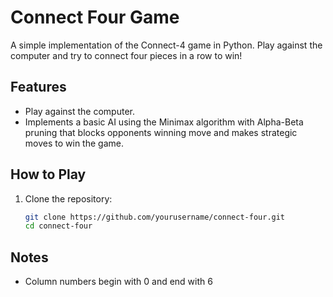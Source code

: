 # Connect Four Game

A simple implementation of the Connect-4 game in Python. Play against the computer and try to connect four pieces in a row to win!

## Features

- Play against the computer.
- Implements a basic AI using the Minimax algorithm with Alpha-Beta pruning that blocks opponents winning move and makes strategic moves to win the game.
## How to Play

1. Clone the repository:

   ```bash
   git clone https://github.com/yourusername/connect-four.git
   cd connect-four

## Notes
 - Column numbers begin with 0 and end with 6
